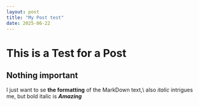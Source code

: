 ```yaml
---
layout: post
title: "My Post test"
date: 2025-06-22
---
```


# This is a Test for a Post

## Nothing important

I just want to se **the formatting** of the MarkDown text,\\ 
also *italic* intrigues me, but bold italic is ***Amazing***
